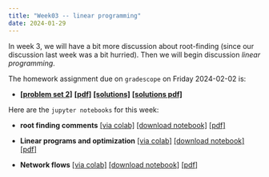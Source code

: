 ```yaml
---
title: "Week03 -- linear programming"
date: 2024-01-29
---
```


In week 3, we will have a bit more discussion about root-finding
(since our discussion last week was a bit hurried).  Then we will
begin discussion *linear programming*.

The homework assignment due on `gradescope` on Friday 2024-02-02 is:

- [**[problem set 2]**](/course-assignments/PS02--2024-02-02.html)
  [**[pdf]**](/course-assignments/PS02--2024-02-02.pdf)
  [**[solutions]**](/course-assignments/PS02--2024-02-02--solutions.html)
  [**[solutions pdf]**](/course-assignments/PS02--2024-02-02--solutions.pdf)  

Here are the `jupyter notebooks` for this week:

- **root finding comments** 
  [[via colab]](https://colab.research.google.com/github/gmcninch-tufts/2024-Sp-Math087/blob/main/course-content/week03-00--root-finding-again.ipynb) 
   [[download notebook]](/course-content/week03-00--root-finding-again.ipynb) 
   [[pdf]](/course-content/week03-00--root-finding-again.pdf)    

- **Linear programs and optimization** 
  [[via colab]](https://colab.research.google.com/github/gmcninch-tufts/2024-Sp-Math087/blob/main/course-content/week03-01--optimization-and-linprog.ipynb)
  [[download notebook]](/course-content/week03-01--optimization-and-linprog.ipynb) 
  [[pdf]](/course-content/week03-01--optimization-and-linprog.pdf)   

- **Network flows** 
  [[via colab]](https://colab.research.google.com/github/gmcninch-tufts/2024-Sp-Math087/blob/main/course-content/week03-02--network-flows.ipynb)
  [[download notebook]](/course-content/week03-02--network-flows.ipynb) 
  [[pdf]](/course-content/week03-02--network-flows.pdf)   



